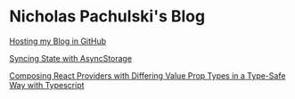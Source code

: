 # Nicholas Pachulski's Blog

[Hosting my Blog in GitHub](posts/2025-03-11-hosting-my-blog-in-github.md)

[Syncing State with AsyncStorage](posts/2024-03-23-syncing-state-with-async-storage.md)

[Composing React Providers with Differing Value Prop Types in a Type-Safe Way with Typescript](posts/2024-03-18-composing-react-providers-with-differing-value-prop-types-in-a-type-safe-way-with-typescript.md)

